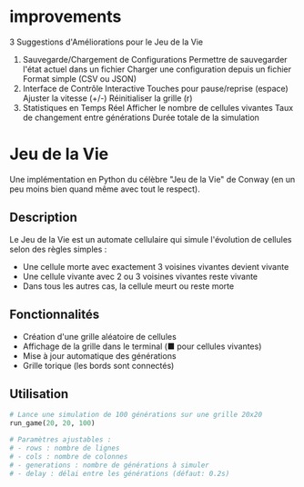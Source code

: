 # improvements
3 Suggestions d'Améliorations pour le Jeu de la Vie
1. Sauvegarde/Chargement de Configurations
Permettre de sauvegarder l'état actuel dans un fichier
Charger une configuration depuis un fichier
Format simple (CSV ou JSON)
2. Interface de Contrôle Interactive
Touches pour pause/reprise (espace)
Ajuster la vitesse (+/-)
Réinitialiser la grille (r)
3. Statistiques en Temps Réel
Afficher le nombre de cellules vivantes
Taux de changement entre générations
Durée totale de la simulation



# Jeu de la Vie

Une implémentation en Python du célèbre "Jeu de la Vie" de Conway (en un peu moins bien quand même avec tout le respect). 

## Description

Le Jeu de la Vie est un automate cellulaire qui simule l'évolution de cellules selon des règles simples :

- Une cellule morte avec exactement 3 voisines vivantes devient vivante
- Une cellule vivante avec 2 ou 3 voisines vivantes reste vivante
- Dans tous les autres cas, la cellule meurt ou reste morte

## Fonctionnalités

- Création d'une grille aléatoire de cellules
- Affichage de la grille dans le terminal (■ pour cellules vivantes)
- Mise à jour automatique des générations
- Grille torique (les bords sont connectés)

## Utilisation

```python
# Lance une simulation de 100 générations sur une grille 20x20
run_game(20, 20, 100)

# Paramètres ajustables :
# - rows : nombre de lignes
# - cols : nombre de colonnes 
# - generations : nombre de générations à simuler
# - delay : délai entre les générations (défaut: 0.2s)